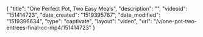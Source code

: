 {
    "title": "One Perfect Pot, Two Easy Meals",
    "description": "",
    "videoid": "151414723",
    "date_created": "1519395767",
    "date_modified": "1519396634",
    "type": "captivate",
    "layout": "video",
    "url": "\/v\/one-pot-two-entrees-final-cc-mp4\/151414723"
}
